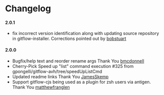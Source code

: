 # Changelog

#### 2.0.1
* fix incorrect version identification along with updating source repository in gitflow-installer. Corrections pointed out by [bobstuart](https://github.com/bobstuart)

#### 2.0.0
* Bugfix/help text and reorder rename args Thank You [bmcdonnell](https://github.com/bmcdonnell)
* Cherry-Pick  Speed up "list" command execution #325 from gpongelli/gitflow-avh/tree/speedUpListCmd
* Updated readme links Thank You [JamesSkemp](https://github.com/JamesSkemp)
* Support gitflow-cjs being used as a plugin for zsh users via antigen. Thank You [matthewfranglen](https://github.com/matthewfranglen)

